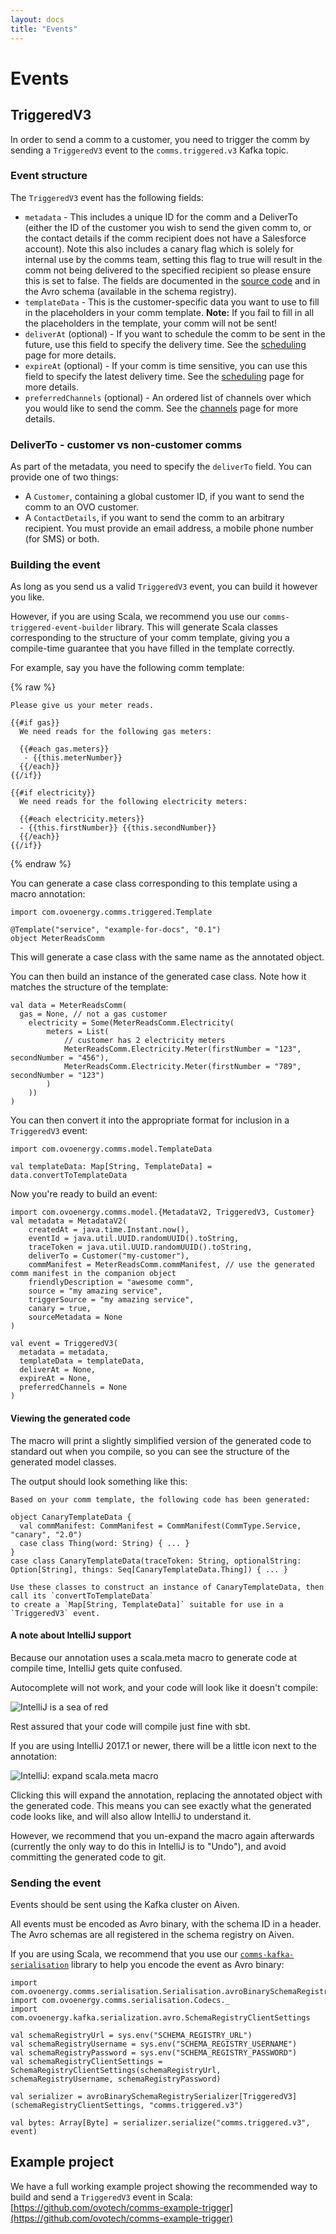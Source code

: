 ```yaml
---
layout: docs
title: "Events"
---
```


# Events

## TriggeredV3

In order to send a comm to a customer, you need to trigger the comm by sending a `TriggeredV3` event to the `comms.triggered.v3` Kafka topic.

### Event structure

The `TriggeredV3` event has the following fields: 

* `metadata` - This includes a unique ID for the comm and a DeliverTo (either the ID of the customer you wish to send the given comm to, or the contact details if the comm recipient does not have a Salesforce account). Note this also includes a canary flag which is solely for internal use by the comms team, setting this flag to true will result in the comm not being delivered to the specified recipient so please ensure this is set to false. The fields are documented in the [source code](https://github.com/ovotech/comms-kafka-messages/blob/master/modules/core/src/main/scala/com/ovoenergy/comms/model/MetadataV2.scala) and in the Avro schema (available in the schema registry).
* `templateData` - This is the customer-specific data you want to use to fill in the placeholders in your comm template. **Note:** If you fail to fill in all the placeholders in the template, your comm will not be sent!
* `deliverAt` (optional) - If you want to schedule the comm to be sent in the future, use this field to specify the delivery time. See the [scheduling](scheduling.html) page for more details.
* `expireAt` (optional) - If your comm is time sensitive, you can use this field to specify the latest delivery time. See the [scheduling](scheduling.html) page for more details.
* `preferredChannels` (optional) - An ordered list of channels over which you would like to send the comm. See the [channels](channels.html) page for more details.

### DeliverTo - customer vs non-customer comms

As part of the metadata, you need to specify the `deliverTo` field. You can provide one of two things:

* A `Customer`, containing a global customer ID, if you want to send the comm to an OVO customer.
* A `ContactDetails`, if you want to send the comm to an arbitrary recipient. You must provide an email address, a mobile phone number (for SMS) or both.

### Building the event

As long as you send us a valid `TriggeredV3` event, you can build it however you like.

However, if you are using Scala, we recommend you use our `comms-triggered-event-builder` library. This will generate Scala classes corresponding to the structure of your comm template, giving you a compile-time guarantee that you have filled in the template correctly.

For example, say you have the following comm template:

{% raw %}
```
Please give us your meter reads.

{{#if gas}}
  We need reads for the following gas meters:

  {{#each gas.meters}}
   - {{this.meterNumber}}  
  {{/each}}
{{/if}}

{{#if electricity}}
  We need reads for the following electricity meters:

  {{#each electricity.meters}}
  - {{this.firstNumber}} {{this.secondNumber}}  
  {{/each}}
{{/if}}
```
{% endraw %}

You can generate a case class corresponding to this template using a macro annotation:

```tut:silent
import com.ovoenergy.comms.triggered.Template

@Template("service", "example-for-docs", "0.1")
object MeterReadsComm
```

This will generate a case class with the same name as the annotated object.

You can then build an instance of the generated case class. Note how it matches the structure of the template:

```tut:silent
val data = MeterReadsComm(
  gas = None, // not a gas customer
	electricity = Some(MeterReadsComm.Electricity(
		meters = List(
			// customer has 2 electricity meters
			MeterReadsComm.Electricity.Meter(firstNumber = "123", secondNumber = "456"),
			MeterReadsComm.Electricity.Meter(firstNumber = "789", secondNumber = "123")
		)
	))
)
```

You can then convert it into the appropriate format for inclusion in a `TriggeredV3` event:

```tut:silent
import com.ovoenergy.comms.model.TemplateData

val templateData: Map[String, TemplateData] = data.convertToTemplateData
```

Now you're ready to build an event:

```tut:silent
import com.ovoenergy.comms.model.{MetadataV2, TriggeredV3, Customer}
val metadata = MetadataV2(
	createdAt = java.time.Instant.now(),
	eventId = java.util.UUID.randomUUID().toString,
	traceToken = java.util.UUID.randomUUID().toString,
	deliverTo = Customer("my-customer"), 
	commManifest = MeterReadsComm.commManifest, // use the generated comm manifest in the companion object
	friendlyDescription = "awesome comm",
	source = "my amazing service",
	triggerSource = "my amazing service",
	canary = true,
	sourceMetadata = None
)

val event = TriggeredV3(
  metadata = metadata, 
  templateData = templateData, 
  deliverAt = None, 
  expireAt = None, 
  preferredChannels = None
)
```

#### Viewing the generated code

The macro will print a slightly simplified version of the generated code to standard out when you compile, so you can see the structure of the generated model classes.

The output should look something like this:

```
Based on your comm template, the following code has been generated:

object CanaryTemplateData {
  val commManifest: CommManifest = CommManifest(CommType.Service, "canary", "2.0")
  case class Thing(word: String) { ... }
}
case class CanaryTemplateData(traceToken: String, optionalString: Option[String], things: Seq[CanaryTemplateData.Thing]) { ... }

Use these classes to construct an instance of CanaryTemplateData, then call its `convertToTemplateData`
to create a `Map[String, TemplateData]` suitable for use in a `TriggeredV3` event.
```

#### A note about IntelliJ support

Because our annotation uses a scala.meta macro to generate code at compile time, IntelliJ gets quite confused.

Autocomplete will not work, and your code will look like it doesn't compile:

![IntelliJ is a sea of red](../img/intellij-sea-of-red.png)

Rest assured that your code will compile just fine with sbt.

If you are using IntelliJ 2017.1 or newer, there will be a little icon next to the annotation:

![IntelliJ: expand scala.meta macro](../img/intellij-expand-macro.png)

Clicking this will expand the annotation, replacing the annotated object with the generated code. This means you can see exactly what the generated code looks like, and will also allow IntelliJ to understand it.

However, we recommend that you un-expand the macro again afterwards (currently the only way to do this in IntelliJ is to "Undo"), and avoid committing the generated code to git.

### Sending the event

Events should be sent using the Kafka cluster on Aiven.

All events must be encoded as Avro binary, with the schema ID in a header. The Avro schemas are all registered in the schema registry on Aiven.

If you are using Scala, we recommend that you use our [`comms-kafka-serialisation`](https://github.com/ovotech/comms-kafka-serialisation) library to help you encode the event as Avro binary:

```tut:silent
import com.ovoenergy.comms.serialisation.Serialisation.avroBinarySchemaRegistrySerializer
import com.ovoenergy.comms.serialisation.Codecs._
import com.ovoenergy.kafka.serialization.avro.SchemaRegistryClientSettings

val schemaRegistryUrl = sys.env("SCHEMA_REGISTRY_URL")
val schemaRegistryUsername = sys.env("SCHEMA_REGISTRY_USERNAME")
val schemaRegistryPassword = sys.env("SCHEMA_REGISTRY_PASSWORD")
val schemaRegistryClientSettings = SchemaRegistryClientSettings(schemaRegistryUrl, schemaRegistryUsername, schemaRegistryPassword)

val serializer = avroBinarySchemaRegistrySerializer[TriggeredV3](schemaRegistryClientSettings, "comms.triggered.v3")

val bytes: Array[Byte] = serializer.serialize("comms.triggered.v3", event)
```

## Example project

We have a full working example project showing the recommended way to build and send a `TriggeredV3` event in Scala: [https://github.com/ovotech/comms-example-trigger](https://github.com/ovotech/comms-example-trigger)
